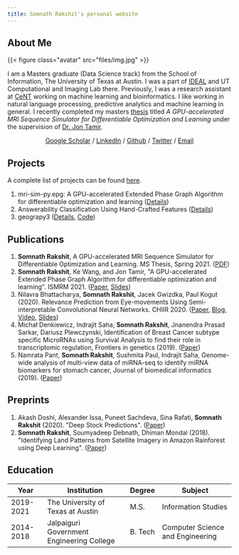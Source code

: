 ```yaml
---
title: Somnath Rakshit's personal website
---
```

## About Me

{{< figure class="avatar" src="files/img.jpg" >}}

I am a Masters graduate (Data Science track) from the School of Information, The University of Texas at Austin. I was a part of [IDEAL](http://ideal.ece.utexas.edu/) and UT Computational and Imaging Lab there. Previously, I was a research assistant at [CeNT](https://cent.uw.edu.pl) working on machine learning and bioinformatics. I like working in natural language processing, predictive analytics and machine learning in general. I recently completed my masters [thesis](files/RAKSHIT-THESIS-2021.pdf) titled *A GPU-accelerated MRI Sequence Simulator for Differentiable Optimization and Learning* under the supervision of [Dr. Jon Tamir](http://users.ece.utexas.edu/~jtamir/).
<div align="center">
  <a href="https://scholar.google.co.in/citations?user=9UaFRzYAAAAJ&hl=en">Google Scholar</a> / <a href="https://www.linkedin.com/in/somnathrakshit">LinkedIn</a> / <a href="https://github.com/somnathrakshit">Github</a> / <a href="https://twitter.com/_SomnathRakshit">Twitter</a> / <a href="/contact/">Email</a>
</div>

## Projects
A complete list of projects can be found [here](/projects/).
1. mri-sim-py.epg: A GPU-accelerated Extended Phase Graph Algorithm for differentiable optimization and learning ([Details](/projects/project-mri-sim-py-epg/))
1. Answerability Classification Using Hand-Crafted Features ([Details](/projects/project-answerability/))
1. geograpy3 ([Details](/projects/project-geograpy3/), [Code](https://github.com/somnathrakshit/geograpy3))

## Publications
1. **Somnath Rakshit**, A GPU-accelerated MRI Sequence Simulator for Differentiable Optimization and Learning. MS Thesis, Spring 2021. ([PDF](files/RAKSHIT-THESIS-2021.pdf))
1. **Somnath Rakshit**, Ke Wang, and Jon Tamir, "A GPU-accelerated Extended Phase Graph Algorithm for differentiable optimization and learning". ISMRM 2021. ([Paper](/projects/project-mri-sim-py-epg/3754.html), [Slides](https://docs.google.com/presentation/d/e/2PACX-1vThgT-tp8b3dKC6VU3Tn6A0JYhMW9mc7Gy0uzNGoq6sEsfHaGe2JBWcnOrOujtoqnEYiNUN_NTZvnMB/pub?start=true&loop=false&delayms=60000&slide=id.p1))
1. Nilavra Bhattacharya, **Somnath Rakshit**, Jacek Gwizdka, Paul Kogut (2020). Relevance Prediction from Eye-movements Using Semi-interpretable Convolutional Neural Networks. CHIIR 2020. ([Paper](https://dl.acm.org/doi/abs/10.1145/3343413.3377960), [Blog](/projects/relevance-prediction-eye-movement-cnn/), [Video](https://youtu.be/ZebBgUhL-EU), [Slides](https://www.slideshare.net/nilavrabhattacharya/can-ai-say-from-our-eyes-when-we-read-relevant-information))
1. Michał Denkiewicz, Indrajit Saha, **Somnath Rakshit**, Jnanendra Prasad Sarkar, Dariusz Plewczynski, Identification of Breast Cancer subtype specific MicroRNAs using Survival Analysis to find their role in transcriptomic regulation, Frontiers in genetics (2019). ([Paper](https://doi.org/10.3389/fgene.2019.01047))
1. Namrata Pant, **Somnath Rakshit**, Sushmita Paul, Indrajit Saha, Genome-wide analysis of multi-view data of miRNA-seq to identify miRNA biomarkers for stomach cancer, Journal of biomedical informatics (2019). ([Paper](https://doi.org/10.1016/j.jbi.2019.103254))

## Preprints
1. Akash Doshi, Alexander Issa, Puneet Sachdeva, Sina Rafati, **Somnath Rakshit** (2020). "Deep Stock Predictions". ([Paper](https://arxiv.org/abs/2006.04992))
1. **Somnath Rakshit**, Soumyadeep Debnath, Dhiman Mondal (2018). "Identifying Land Patterns from Satellite Imagery in Amazon Rainforest using Deep Learning". ([Paper](https://arxiv.org/abs/1809.00340))

## Education

| Year      | Institution                               | Degree  | Subject                          |
|-----------|-------------------------------------------|---------|----------------------------------|
| 2019-2021 | The University of Texas at Austin         | M.S.    | Information Studies              |
| 2014-2018 | Jalpaiguri Government Engineering College | B. Tech | Computer Science and Engineering |
